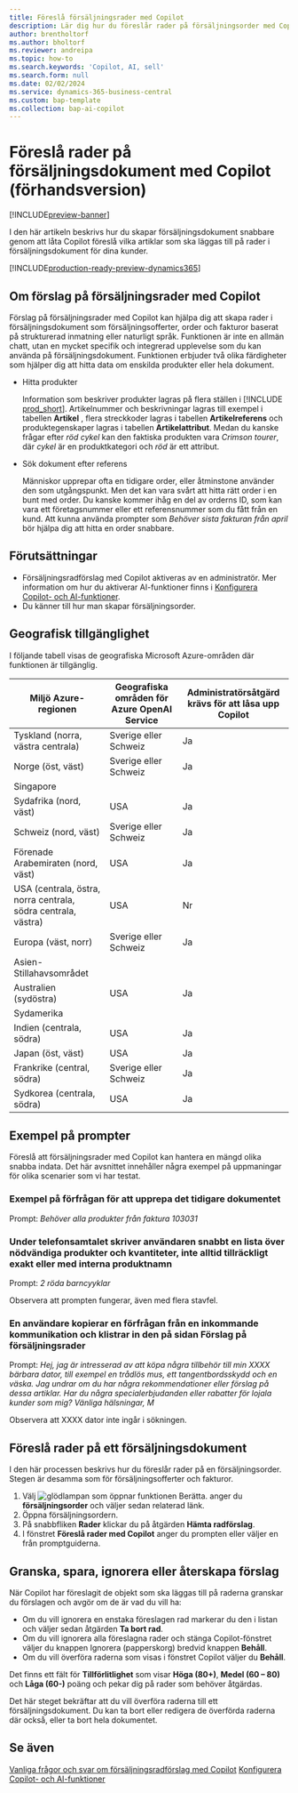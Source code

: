 ```yaml
---
title: Föreslå försäljningsrader med Copilot
description: Lär dig hur du föreslår rader på försäljningsorder med Copilot.
author: brentholtorf
ms.author: bholtorf
ms.reviewer: andreipa
ms.topic: how-to
ms.search.keywords: 'Copilot, AI, sell'
ms.search.form: null
ms.date: 02/02/2024
ms.service: dynamics-365-business-central
ms.custom: bap-template
ms.collection: bap-ai-copilot
---
```


# <a name="suggest-lines-on-sales-documents-with-copilot-preview"></a>Föreslå rader på försäljningsdokument med Copilot (förhandsversion)

[!INCLUDE[preview-banner](includes/preview-banner.md)]

I den här artikeln beskrivs hur du skapar försäljningsdokument snabbare genom att låta Copilot föreslå vilka artiklar som ska läggas till på rader i försäljningsdokument för dina kunder.

[!INCLUDE[production-ready-preview-dynamics365](includes/production-ready-preview-dynamics365.md)]

## <a name="about-sales-line-suggestions-with-copilot"></a>Om förslag på försäljningsrader med Copilot

Förslag på försäljningsrader med Copilot kan hjälpa dig att skapa rader i försäljningsdokument som försäljningsofferter, order och fakturor baserat på strukturerad inmatning eller naturligt språk. Funktionen är inte en allmän chatt, utan en mycket specifik och integrerad upplevelse som du kan använda på försäljningsdokument. Funktionen erbjuder två olika färdigheter som hjälper dig att hitta data om enskilda produkter eller hela dokument.

* Hitta produkter

  Information som beskriver produkter lagras på flera ställen i [!INCLUDE [prod_short](includes/prod_short.md)]. Artikelnummer och beskrivningar lagras till exempel i tabellen **Artikel** , flera streckkoder lagras i tabellen **Artikelreferens** och produktegenskaper lagras i tabellen **Artikelattribut**. Medan du kanske frågar efter *röd cykel* kan den faktiska produkten vara *Crimson tourer*, där *cykel* är en produktkategori och *röd* är ett attribut.

* Sök dokument efter referens

  Människor upprepar ofta en tidigare order, eller åtminstone använder den som utgångspunkt. Men det kan vara svårt att hitta rätt order i en bunt med order. Du kanske kommer ihåg en del av orderns ID, som kan vara ett företagsnummer eller ett referensnummer som du fått från en kund. Att kunna använda prompter som *Behöver sista fakturan från april* bör hjälpa dig att hitta en order snabbare.

## <a name="prerequisites"></a>Förutsättningar

* Försäljningsradförslag med Copilot aktiveras av en administratör. Mer information om hur du aktiverar AI-funktioner finns i [Konfigurera Copilot- och AI-funktioner](enable-ai.md).
* Du känner till hur man skapar försäljningsorder.

## <a name="geographic-availability"></a>Geografisk tillgänglighet

I följande tabell visas de geografiska Microsoft Azure-områden där funktionen är tillgänglig.

|Miljö Azure-regionen  |Geografiska områden för Azure OpenAI Service   |Administratörsåtgärd krävs för att låsa upp Copilot  |
|---------|---------|---------|
|Tyskland (norra, västra centrala)     | Sverige eller Schweiz        |  Ja       |
|Norge (öst, väst)     | Sverige eller Schweiz        | Ja     |
|Singapore     |         |         |
|Sydafrika (nord, väst)     |   USA      |   Ja      |
|Schweiz (nord, väst)     |  Sverige eller Schweiz       |    Ja     |
|Förenade Arabemiraten (nord, väst)     |    USA     |   Ja     |
|USA (centrala, östra, norra centrala, södra centrala, västra)     |   USA      |   Nr      |
|Europa (väst, norr)     |   Sverige eller Schweiz      |   Ja      |
|Asien-Stillahavsområdet     |         |         |
|Australien (sydöstra)     |   USA      |    Ja     |
|Sydamerika     |         |         |
|Indien (centrala, södra)     |    USA     |   Ja      |
|Japan (öst, väst)     |    USA     |    Ja     |
|Frankrike (central, södra)     |    Sverige eller Schweiz     |    Ja     |
|Sydkorea (centrala, södra)     |    USA     |    Ja     |

## <a name="examples-of-prompts"></a>Exempel på prompter

Föreslå att försäljningsrader med Copilot kan hantera en mängd olika snabba indata. Det här avsnittet innehåller några exempel på uppmaningar för olika scenarier som vi har testat.

### <a name="sample-inquiry-to-repeat-the-past-document"></a>Exempel på förfrågan för att upprepa det tidigare dokumentet

Prompt: *Behöver alla produkter från faktura 103031*

### <a name="during-phone-call-user-quickly-types-list-of-required-products-and-quantities-not-always-accurate-enough-or-using-internal-product-names"></a>Under telefonsamtalet skriver användaren snabbt en lista över nödvändiga produkter och kvantiteter, inte alltid tillräckligt exakt eller med interna produktnamn

Prompt: *2 röda barncyyklar*

Observera att prompten fungerar, även med flera stavfel.

### <a name="a-user-copies-an-inquiry-from-an-inbound-communication-and-pastes-it-to-the-sales-lines-suggestions-page"></a>En användare kopierar en förfrågan från en inkommande kommunikation och klistrar in den på sidan Förslag på försäljningsrader

Prompt: *Hej, jag är intresserad av att köpa några tillbehör till min XXXX bärbara dator, till exempel en trådlös mus, ett tangentbordsskydd och en väska. Jag undrar om du har några rekommendationer eller förslag på dessa artiklar. Har du några specialerbjudanden eller rabatter för lojala kunder som mig? Vänliga hälsningar, M*

Observera att XXXX dator inte ingår i sökningen.

## <a name="suggest-lines-on-a-sales-document"></a>Föreslå rader på ett försäljningsdokument

I den här processen beskrivs hur du föreslår rader på en försäljningsorder. Stegen är desamma som för försäljningsofferter och fakturor.

1. Välj ![glödlampan som öppnar funktionen Berätta.](media/ui-search/search_small.png "Berätta för mig vad du vill göra") anger du **försäljningsorder** och väljer sedan relaterad länk.
1. Öppna försäljningsordern.
1. På snabbfliken **Rader** klickar du på åtgärden **Hämta radförslag**.
1. I fönstret **Föreslå rader med Copilot** anger du prompten eller väljer en från promptguiderna.

## <a name="review-save-discard-or-regenerate-suggestions"></a>Granska, spara, ignorera eller återskapa förslag

När Copilot har föreslagit de objekt som ska läggas till på raderna granskar du förslagen och avgör om de är vad du vill ha:

* Om du vill ignorera en enstaka föreslagen rad markerar du den i listan och väljer sedan åtgärden **Ta bort rad**.
* Om du vill ignorera alla föreslagna rader och stänga Copilot-fönstret väljer du knappen Ignorera (papperskorg) bredvid knappen **Behåll**.
* Om du vill överföra raderna som visas i fönstret Copilot väljer du **Behåll**. 

Det finns ett fält för **Tillförlitlighet** som visar **Höga (80+)**, **Medel (60 – 80)** och **Låga (60-)** poäng och pekar dig på rader som behöver åtgärdas.

Det här steget bekräftar att du vill överföra raderna till ett försäljningsdokument. Du kan ta bort eller redigera de överförda raderna där också, eller ta bort hela dokumentet.

## <a name="see-also"></a>Se även

[Vanliga frågor och svar om försäljningsradförslag med Copilot](faq-sales-suggest-sales-lines-with-copilot.md)
[Konfigurera Copilot- och AI-funktioner](enable-ai.md)

